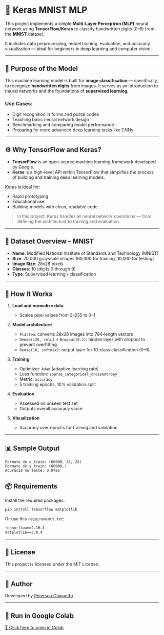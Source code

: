 # 🧠 Keras MNIST MLP

This project implements a simple **Multi-Layer Perceptron (MLP)** neural network using **TensorFlow/Keras** to classify handwritten digits (0–9) from the **MNIST** dataset.

It includes data preprocessing, model training, evaluation, and accuracy visualization — ideal for beginners in deep learning and computer vision.

---

## 🎯 Purpose of the Model

This machine learning model is built for **image classification** — specifically, to recognize **handwritten digits** from images. It serves as an introduction to neural networks and the foundations of **supervised learning**.

### Use Cases:
- Digit recognition in forms and postal codes
- Teaching basic neural network design
- Benchmarking and comparing model performance
- Preparing for more advanced deep learning tasks like CNNs

---

## ⚙️ Why TensorFlow and Keras?

- **TensorFlow** is an open-source machine learning framework developed by Google.
- **Keras** is a high-level API within TensorFlow that simplifies the process of building and training deep learning models.

Keras is ideal for:
- Rapid prototyping
- Educational use
- Building models with clean, readable code

> In this project, Keras handles all neural network operations — from defining the architecture to training and evaluation.

---

## 📂 Dataset Overview – MNIST

- **Name**: Modified National Institute of Standards and Technology (MNIST)
- **Size**: 70,000 grayscale images (60,000 for training, 10,000 for testing)
- **Image Size**: 28x28 pixels
- **Classes**: 10 (digits 0 through 9)
- **Type**: Supervised learning / classification

---

## 🚀 How It Works

1. **Load and normalize data**  
   - Scales pixel values from 0–255 to 0–1

2. **Model architecture**  
   - `Flatten`: converts 28x28 images into 784-length vectors  
   - `Dense(128, relu)` + `Dropout(0.2)`: hidden layer with dropout to prevent overfitting  
   - `Dense(10, softmax)`: output layer for 10-class classification (0–9)

3. **Training**  
   - Optimizer: `Adam` (adaptive learning rate)  
   - Loss function: `sparse_categorical_crossentropy`  
   - Metric: `accuracy`  
   - 5 training epochs, 10% validation split

4. **Evaluation**  
   - Assessed on unseen test set  
   - Outputs overall accuracy score

5. **Visualization**  
   - Accuracy over epochs for training and validation

---

## 📊 Sample Output

```text
Formato de x_train: (60000, 28, 28)
Formato de y_train: (60000,)
Acurácia no teste: 0.9785
````


## 📦 Requirements

Install the required packages:

```bash
pip install tensorflow matplotlib
```

Or use this `requirements.txt`:

```txt
tensorflow==2.16.1
matplotlib==3.8.4
```

---

## 📄 License

This project is licensed under the MIT License.

---

## 👤 Author

Developed by [Peterson Chiquetto](https://github.com/petersonchiquetto)

---

## 🔗 Run in Google Colab

[📓 Click here to open in Colab](https://colab.research.google.com/drive/1J_IshgKb1R40BQGk68HAowDkfvmKq8xH)

```
